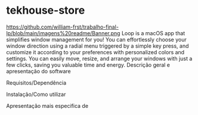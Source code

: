 # tekhouse-store
<img>https://github.com/william-frst/trabalho-final-lp/blob/main/imagens%20readme/Banner.png</img>
Loop is a macOS app that simplifies window management for you! You can effortlessly choose your window direction using a radial menu triggered by a simple key press, and customize it according to your preferences with personalized colors and settings. You can easily move, resize, and arrange your windows with just a few clicks, saving you valuable time and energy.
Descrição geral e apresentação do software

Requisitos/Dependência

Instalação/Como utilizar

Apresentação mais especifica de 

